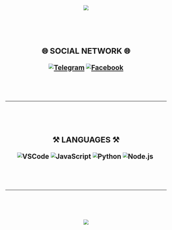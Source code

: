 <h2><div align="center"> 

  <h1 align="center">
    <img src="https://readme-typing-svg.herokuapp.com/?font=Righteous&size=35&center=true&vCenter=true&width=500&height=70&duration=4000&lines=NGUYEN+BAO+QUOC" />

  </h1>

  <br><br>

  **<h3>🌐 SOCIAL NETWORK 🌐</h3>**

  [![Telegram](https://img.shields.io/badge/Telegram-%2326A5E4.svg?logo=Telegram&logoColor=white)](https://t.me/baoquocdev)
  [![Facebook](https://img.shields.io/badge/Facebook-%231877F2.svg?logo=Facebook&logoColor=white)](https://facebook.com/baoquocdev)
  
<br><br><hr><br><br>

**<h3>⚒️ LANGUAGES ⚒️</h3>**

![VSCode](https://img.shields.io/badge/VSCode-007ACC.svg?logo=visual-studio-code&logoColor=white)
![JavaScript](https://img.shields.io/badge/JavaScript-F7DF1E.svg?logo=javascript&logoColor=black)
![Python](https://img.shields.io/badge/Python-3776AB.svg?logo=python&logoColor=white)
![Node.js](https://img.shields.io/badge/Node.js-43853D?logo=node.js&logoColor=white)
![<Git>](https://img.shields.io/badge/Git-F05032.svg?logo=git&logoColor=white) 

<br><br><hr><br><br>

 <img src="https://readme-typing-svg.herokuapp.com/?font=Righteous&size=35&center=true&vCenter=true&width=500&height=70&duration=4000&lines=Thanks+For+Visiting!;+See+You+Again">

<br><br>
